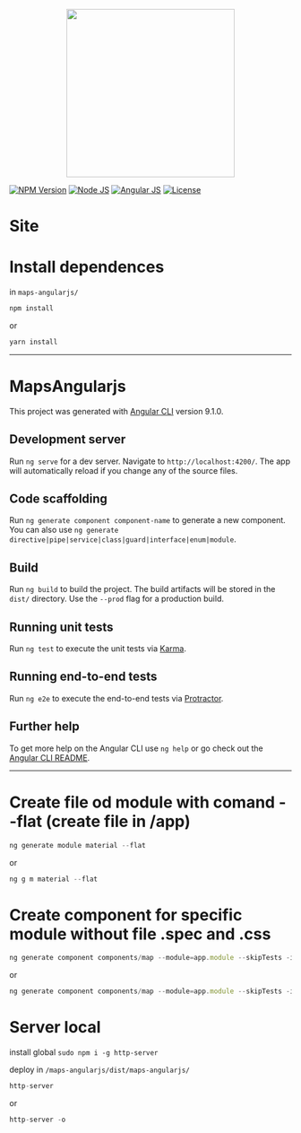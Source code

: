 <p align="center">
    <img src="https://i.imgur.com/bF1WkFW.png" width="300">
</p>

[![NPM Version][npm-badge]][npm-url]
[![Node JS][node-badge]][node-url]
[![Angular JS][angular-badge]][angular-url]
[![License][license-badge]][license-url]

# Site
<!-- ![maps angularjs](https://i.imgur.com/QZgwkql.png) -->

# Install dependences
in ```maps-angularjs/```

```bash
npm install
```
or
```bash
yarn install
```

***

# MapsAngularjs

This project was generated with [Angular CLI](https://github.com/angular/angular-cli) version 9.1.0.

## Development server

Run `ng serve` for a dev server. Navigate to `http://localhost:4200/`. The app will automatically reload if you change any of the source files.

## Code scaffolding

Run `ng generate component component-name` to generate a new component. You can also use `ng generate directive|pipe|service|class|guard|interface|enum|module`.

## Build

Run `ng build` to build the project. The build artifacts will be stored in the `dist/` directory. Use the `--prod` flag for a production build.

## Running unit tests

Run `ng test` to execute the unit tests via [Karma](https://karma-runner.github.io).

## Running end-to-end tests

Run `ng e2e` to execute the end-to-end tests via [Protractor](http://www.protractortest.org/).

## Further help

To get more help on the Angular CLI use `ng help` or go check out the [Angular CLI README](https://github.com/angular/angular-cli/blob/master/README.md).

***

# Create file od module with comand --flat (create file in /app)
```javascript
ng generate module material --flat
```
or
```javascript
ng g m material --flat
```

# Create component for specific module without file .spec and .css
```javascript
ng generate component components/map --module=app.module --skipTests -is
```
or
```javascript
ng generate component components/map --module=app.module --skipTests -is 
```

# Server local
install global ```sudo npm i -g http-server```

deploy in ```/maps-angularjs/dist/maps-angularjs/```

```javascript
http-server
```
or
```javascript
http-server -o
```

[npm-badge]: https://img.shields.io/badge/npm-v6.14.4-brightgreen
[npm-url]: https://www.npmjs.com
[node-badge]: https://img.shields.io/badge/nodejs-v12.16.1-brightgreen
[node-url]: https://nodejs.org/download/release/v12.16.1/
[angular-badge]: https://img.shields.io/badge/angular--CLI-v9.1.0-brightgreen
[angular-url]: https://angular.io/cli/
[license-badge]: https://img.shields.io/badge/license-MIT-green.svg
[license-url]: https://opensource.org/licenses/MIT
